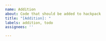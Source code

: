 ```yaml
---
name: Addition
about: Code that should be added to hackpack
title: "[Addition]: "
labels: addition, todo
assignees: ''

---
```



